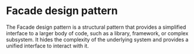 # Facade design pattern
The Facade design pattern is a structural pattern that provides a simplified interface to a larger body of code, such as a library, framework, or complex subsystem. It hides the complexity of the underlying system and provides a unified interface to interact with it.

